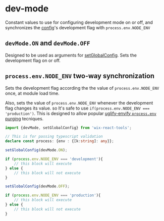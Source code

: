 # dev-mode

Constant values to use for configuring development mode on or off, 
and synchronizes the [config](./config.md)'s development flag with `process.env.NODE_ENV`

## `devMode.ON` and `devMode.OFF`

Designed to be used as arguments for [setGlobalConfig](./config.md#setGlobalConfig). 
Sets the development flag on or off.

## `process.env.NODE_ENV` two-way synchronization
Sets the development flag according the the value of `process.env.NODE_ENV` once, at module load time.

Also, sets the value of `process.env.NODE_ENV` whenever the development flag changes its value.
so It's safe to use `if(process.env.NODE_ENV === 'production')`. 
This is designed to allow popular [uglify-envify `process.env` purging](https://github.com/hughsk/envify#purging-processenv) tecniques.

```ts
import {devMode, setGlobalConfig} from 'wix-react-tools';

// This is for passing typescript validation
declare const process: {env : {[k:string]: any}};

setGlobalConfig(devMode.ON);

if (process.env.NODE_ENV === 'development'){
    // this block will execute
} else {
    // this block will not execute
}

setGlobalConfig(devMode.OFF);

if (process.env.NODE_ENV === 'production'){
    // this block will execute
} else {
    // this block will not execute
}

```
